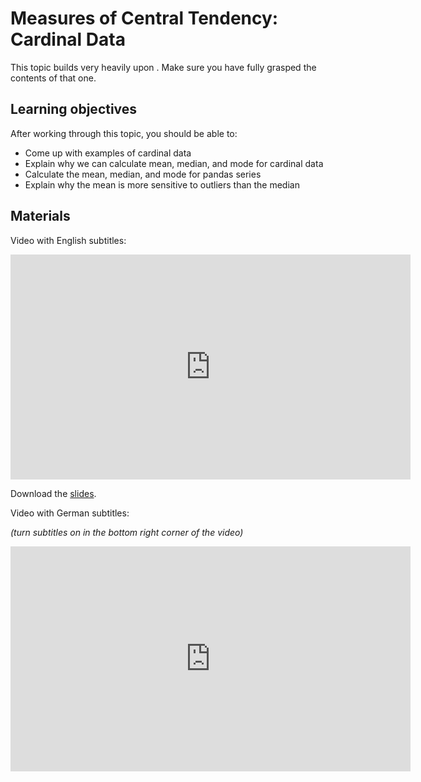 # Measures of Central Tendency: Cardinal Data

This topic builds very heavily upon [](#types-of-data-dtypes-des-stats). Make sure you
have fully grasped the contents of that one.

## Learning objectives

After working through this topic, you should be able to:

- Come up with examples of cardinal data
- Explain why we can calculate mean, median, and mode for cardinal data
- Calculate the mean, median, and mode for pandas series
- Explain why the mean is more sensitive to outliers than the median

## Materials

Video with English subtitles:

<iframe
  src="https://electure.uni-bonn.de/paella7/ui/watch.html?id=80dff247-f71f-41c4-bac2-9adb42aea9ba"
  width="640"
  height="360"
  frameborder="0"
  allowfullscreen
></iframe>

Download the [slides](stats_basics_location-central_tendency_cardinal_data.pdf).

Video with German subtitles:

*(turn subtitles on in the bottom right corner of the video)*

<iframe
  src="https://electure.uni-bonn.de/paella7/ui/watch.html?id=b6bbc23e-4b91-4086-84f0-376a9ca2a841"
  width="640"
  height="360"
  frameborder="0"
  allowfullscreen
></iframe>

